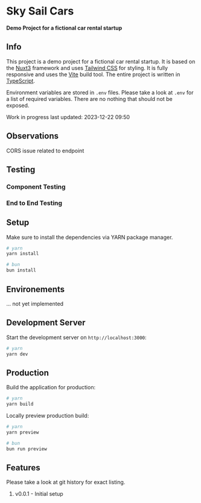 # Sky Sail Cars

**Demo Project for a fictional car rental startup**

## Info

This project is a demo project for a fictional car rental startup. It is based on the [Nuxt3](https://nuxt.com/)
framework and uses [Tailwind CSS](https://tailwindcss.com/) for styling.
It is fully responsive and uses the [Vite](https://vitejs.dev/) build tool.
The entire project is written in [TypeScript](https://www.typescriptlang.org/).

Environment variables are stored in `.env` files. Please take a look at `.env` for a list of required variables.
There are no nothing that should not be exposed.

Work in progress last updated: 2023-12-22 09:50

## Observations

CORS issue related to endpoint

## Testing

### Component Testing

### End to End Testing

## Setup

Make sure to install the dependencies via YARN package manager.

```bash
# yarn
yarn install

# bun
bun install
```

## Environements

... not yet implemented

## Development Server

Start the development server on `http://localhost:3000`:

```bash
# yarn
yarn dev
```

## Production

Build the application for production:

```bash
# yarn
yarn build
```

Locally preview production build:

```bash
# yarn
yarn preview

# bun
bun run preview
```

## Features

Please take a look at git history for exact listing.

1. v0.0.1 - Initial setup 